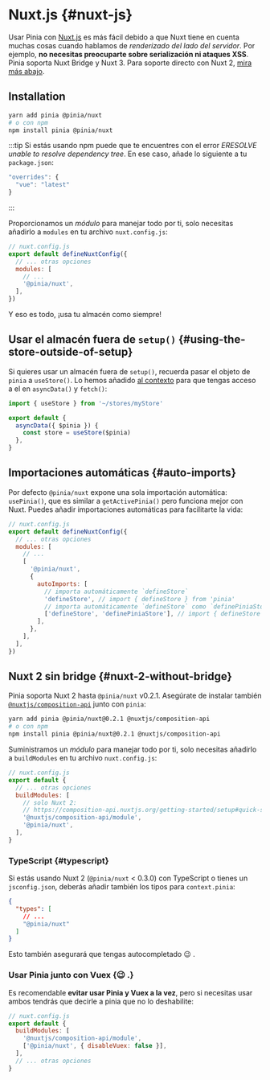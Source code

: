 # Nuxt.js {#nuxt-js}

Usar Pinia con [Nuxt.js](https://nuxtjs.org/) es más fácil debido a que Nuxt tiene en cuenta muchas cosas cuando hablamos de _renderizado del lado del servidor_. Por ejemplo, **no necesitas preocuparte sobre serialización ni ataques XSS**. Pinia soporta Nuxt Bridge y Nuxt 3. Para soporte directo con Nuxt 2, [mira más abajo](#nuxt-2-without-bridge).

## Installation

```bash
yarn add pinia @pinia/nuxt
# o con npm
npm install pinia @pinia/nuxt
```

:::tip 
Si estás usando npm puede que te encuentres con el error _ERESOLVE unable to resolve dependency tree_. En ese caso, añade lo siguiente a tu `package.json`:

```js
"overrides": { 
  "vue": "latest"
}
```
:::

Proporcionamos un _módulo_ para manejar todo por ti, solo necesitas añadirlo a `modules` en tu archivo `nuxt.config.js`:

```js
// nuxt.config.js
export default defineNuxtConfig({
  // ... otras opciones
  modules: [
    // ...
    '@pinia/nuxt',
  ],
})
```

Y eso es todo, ¡usa tu almacén como siempre!

## Usar el almacén fuera de `setup()` {#using-the-store-outside-of-setup}

Si quieres usar un almacén fuera de `setup()`, recuerda pasar el objeto de `pinia` a `useStore()`. Lo hemos añadido [al contexto](https://nuxtjs.org/docs/2.x/internals-glossary/context) para que tengas acceso a el en `asyncData()` y `fetch()`:

```js
import { useStore } from '~/stores/myStore'

export default {
  asyncData({ $pinia }) {
    const store = useStore($pinia)
  },
}
```

## Importaciones automáticas {#auto-imports}

Por defecto `@pinia/nuxt` expone una sola importación automática: `usePinia()`, que es similar a `getActivePinia()` pero funciona mejor con Nuxt. Puedes añadir importaciones automáticas para facilitarte la vida:

```js
// nuxt.config.js
export default defineNuxtConfig({
  // ... otras opciones
  modules: [
    // ...
    [
      '@pinia/nuxt',
      {
        autoImports: [
          // importa automáticamente `defineStore`
          'defineStore', // import { defineStore } from 'pinia'
          // importa automáticamente `defineStore` como `definePiniaStore`
          ['defineStore', 'definePiniaStore'], // import { defineStore as definePiniaStore } from 'pinia'
        ],
      },
    ],
  ],
})
```

## Nuxt 2 sin bridge {#nuxt-2-without-bridge}

Pinia soporta Nuxt 2 hasta `@pinia/nuxt` v0.2.1. Asegúrate de instalar también [`@nuxtjs/composition-api`](https://composition-api.nuxtjs.org/) junto con `pinia`:

```bash
yarn add pinia @pinia/nuxt@0.2.1 @nuxtjs/composition-api
# o con npm
npm install pinia @pinia/nuxt@0.2.1 @nuxtjs/composition-api
```

Suministramos un _módulo_ para manejar todo por ti, solo necesitas añadirlo a `buildModules` en tu archivo `nuxt.config.js`:

```js
// nuxt.config.js
export default {
  // ... otras opciones
  buildModules: [
    // solo Nuxt 2:
    // https://composition-api.nuxtjs.org/getting-started/setup#quick-start
    '@nuxtjs/composition-api/module',
    '@pinia/nuxt',
  ],
}
```

### TypeScript {#typescript}

Si estás usando Nuxt 2 (`@pinia/nuxt` < 0.3.0) con TypeScript o tienes un `jsconfig.json`, deberás añadir también los tipos para `context.pinia`:

```json
{
  "types": [
    // ...
    "@pinia/nuxt"
  ]
}
```

Esto también asegurará que tengas autocompletado 😉 .

### Usar Pinia junto con Vuex {😉 .}

Es recomendable **evitar usar Pinia y Vuex a la vez**, pero si necesitas usar ambos tendrás que decirle a pinia que no lo deshabilite:

```js
// nuxt.config.js
export default {
  buildModules: [
    '@nuxtjs/composition-api/module',
    ['@pinia/nuxt', { disableVuex: false }],
  ],
  // ... otras opciones
}
```
